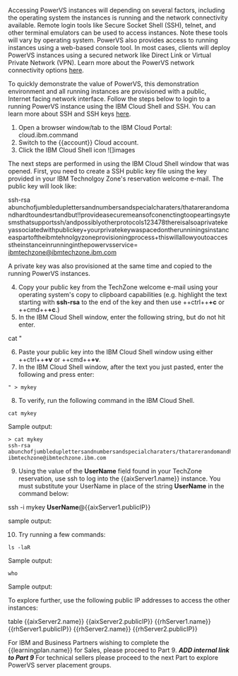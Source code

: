 Accessing PowerVS instances will depending on several factors, including the operating system the instances is running and the network connectivity available.  Remote login tools like Secure Socket Shell (SSH), telnet, and other terminal emulators can be used to access instances. Note these tools will vary by operating system. PowerVS also provides access to running instances using a web-based console tool. In most cases, clients will deploy PowerVS instances using a secured network like Direct Link or Virtual Private Network (VPN). Learn more about the PowerVS network connectivity options <a href="https://cloud.ibm.com/docs/power-iaas?topic=power-iaas-about-virtual-server#public-private-networks" target="_blank">here</a>.

To quickly demonstrate the value of PowerVS, this demonstration environment and all running instances are provisioned with a public, Internet facing network interface. Follow the steps below to login to a running PowerVS instance using the IBM Cloud Shell and SSH. You can learn more about SSH and SSH keys <a href="https://en.wikipedia.org/wiki/Secure_Shell" target="_blank">here</a>.

1. Open a browser window/tab to the IBM Cloud Portal: cloud.ibm.command
2. Switch to the {{account}} Cloud account.
3. Click the IBM Cloud Shell icon ![]images

The next steps are performed in using the IBM Cloud Shell window that was opened. First, you need to create a SSH public key file using the key provided in your IBM Technolgoy Zone's reservation welcome e-mail. The public key will look like:

ssh-rsa abunchofjumbleduplettersandnumbersandspecialcharaters/thatarerandomandhardtoundesrtandbut!!provideasecuremeansofconenctingtoopeartingsytesmsthatsupportssh/andpossiblyotherprotocols123478thereisalsoaprivatekeyassociatedwithpublickey+yourprivatekeywaspacedontherunniningsinstanceaspartoftheibmtehnolgyzoneprovisioningprocess+thiswillallowyoutoaccesstheinstanceinrunninginthepowervsservice= ibmtechzone@ibmtechzone.ibm.com

A private key was also provisioned at the same time and copied to the running PowerVS instances.

4. Copy your public key from the TechZone welcome e-mail using your operating system's copy to clipboard capabilities (e.g. highlight the text starting with **ssh-rsa** to the end of the key and then use ++ctrl++**+c** or ++cmd++**+c**.)
5. In the IBM Cloud Shell window, enter the following string, but do not hit enter.

cat "

6. Paste your public key into the IBM Cloud Shell window using either ++ctrl++**+v** or ++cmd++**+v**.
7. In the IBM Cloud Shell window, after the text you just pasted, enter the following and press enter:

```" > mykey```

8. To verify, run the following command in the IBM Cloud Shell.

```cat mykey```

Sample output:

```
> cat mykey
ssh-rsa abunchofjumbleduplettersandnumbersandspecialcharaters/thatarerandomandhardtoundesrtandbut!!provideasecuremeansofconenctingtoopeartingsytesmsthatsupportssh/andpossiblyotherprotocols123478thereisalsoaprivatekeyassociatedwithpublickey+yourprivatekeywaspacedontherunniningsinstanceaspartoftheibmtehnolgyzoneprovisioningprocess+thiswillallowyoutoaccesstheinstanceinrunninginthepowervsservice= ibmtechzone@ibmtechzone.ibm.com
```

9. Using the value of the **UserName** field found in your TechZone reservation, use ssh to log into the {{aixServer1.name}} instance. You must substitute your UserName in place of the string **UserName** in the command below:

ssh -i mykey **UserName**@{{aixServer1.publicIP}}

sample output:


10. Try running a few commands:

```ls -laR```

Sample output:

```who```

Sample output:

To explore further, use the following public IP addresses to access the other instances:

table
{{aixServer2.name}} {{aixServer2.publicIP}}
{{rhServer1.name}} {{rhServer1.publicIP}}
{{rhServer2.name}} {{rhServer2.publicIP}}

For IBM and Business Partners wishing to complete the {{learningplan.name}} for Sales, please proceed to Part 9. ***ADD internal link to Part 9*** For technical sellers please proceed to the next Part to explore PowerVS server placement groups.
